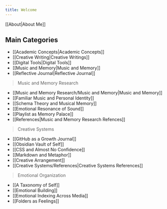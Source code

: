 ```yaml
---
title: Welcome
---
```


[[About|About Me]]
## Main Categories

- [[Academic Concepts|Academic Concepts]]
- [[Creative Writing|Creative Writings]]
- [[Digital Tools|Digital Tools]]
- [[Music and Memory|Music and Memory]]
- [[Reflective Journal|Reflective Journal]]
> Music and Memory Research
- [[Music and Memory Research/Music and Memory|Music and Memory]]
- [[Familiar Music and Personal Identity]]
- [[Schema Theory and Musical Memory]]
- [[Emotional Resonance of Sound]]
- [[Playlist as Memory Palace]]
- [[References|Music and Memory Research Refences]]
> Creative Systems
- [[GitHub as a Growth Journal]]
- [[Obsidian Vault of Self]]
- [[CSS and Almost No Confidence]]
- [[Markdown and Metaphor]]
- [[Creative Arrangement]]
- [[Creative Systems/References|Creative Systems References]]
> Emotional Organization
- [[A Taxonomy of Self]]
- [[Emotional Building]]
- [[Emotional Indexing Across Media]]
- [[Folders as Feelings]]